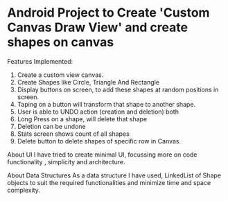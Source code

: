 # 
 Android Project to Create 'Custom Canvas Draw View' and create shapes on canvas
================================================================================

Features Implemented:

1. Create a custom view canvas.
2. Create Shapes like Circle, Triangle And Rectangle
3. Display buttons on screen, to add these shapes at random positions in screen.
4. Taping on a button will transform that shape to another shape.
5. User is able to UNDO action (creation and deletion) both
6. Long Press on a shape, will delete that shape
7. Deletion can be undone
8. Stats screen shows count of all shapes
9. Delete button to delete shapes of specific row in Canvas.

About UI
I have tried to create minimal UI, focussing more on code functionality , simplicity and architecture.

About Data Structures
As a data structure I have used, LinkedList of Shape objects to suit the required functionalities and minimize time and space complexity.

